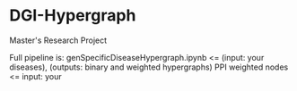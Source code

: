 # DGI-Hypergraph
Master's Research Project

Full pipeline is:
genSpecificDiseaseHypergraph.ipynb <= (input: your diseases), (outputs: binary and weighted hypergraphs)
PPI weighted nodes <= input: your 